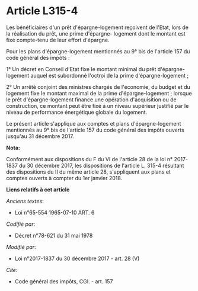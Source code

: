 # Article L315-4

Les bénéficiaires d'un prêt d'épargne-logement reçoivent de l'Etat, lors de la réalisation du prêt, une prime d'épargne-
logement dont le montant est fixé compte-tenu de leur effort d'épargne.

Pour les plans d'épargne-logement mentionnés au 9° bis de l'article 157 du code général des impôts :

1° Un décret en Conseil d'Etat fixe le montant minimal du prêt d'épargne-logement auquel est subordonné l'octroi de la prime
d'épargne-logement ;

2° Un arrêté conjoint des ministres chargés de l'économie, du budget et du logement fixe le montant maximal de la prime
d'épargne-logement ; lorsque le prêt d'épargne-logement finance une opération d'acquisition ou de construction, ce montant
peut être fixé à un niveau supérieur justifié par le niveau de performance énergétique globale du logement.

Le présent article s'applique aux comptes et plans d'épargne-logement mentionnés au 9° bis de l'article 157 du code général
des impôts ouverts jusqu'au 31 décembre 2017.

**Nota:**

Conformément aux dispositions du F du VI de l'article 28 de la loi n° 2017-1837 du 30 décembre 2017, les dispositions de
l'article L. 315-4 résultant des dispositions du II du même article 28, s'appliquent aux plans et comptes ouverts à compter
du 1er janvier 2018.

**Liens relatifs à cet article**

_Anciens textes_:

  - Loi n°65-554 1965-07-10 ART. 6

_Codifié par_:

  - Décret n°78-621 du 31 mai 1978

_Modifié par_:

  - Loi n°2017-1837 du 30 décembre 2017 - art. 28 (V)

_Cite_:

  - Code général des impôts, CGI. - art. 157

